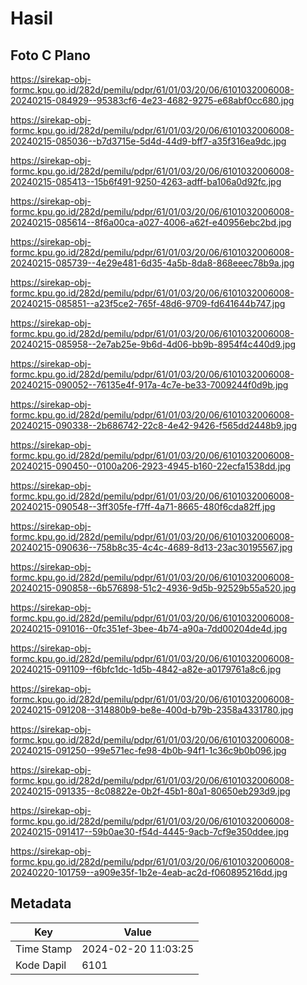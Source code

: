 # Hasil

## Foto C Plano

https://sirekap-obj-formc.kpu.go.id/282d/pemilu/pdpr/61/01/03/20/06/6101032006008-20240215-084929--95383cf6-4e23-4682-9275-e68abf0cc680.jpg

https://sirekap-obj-formc.kpu.go.id/282d/pemilu/pdpr/61/01/03/20/06/6101032006008-20240215-085036--b7d3715e-5d4d-44d9-bff7-a35f316ea9dc.jpg

https://sirekap-obj-formc.kpu.go.id/282d/pemilu/pdpr/61/01/03/20/06/6101032006008-20240215-085413--15b6f491-9250-4263-adff-ba106a0d92fc.jpg

https://sirekap-obj-formc.kpu.go.id/282d/pemilu/pdpr/61/01/03/20/06/6101032006008-20240215-085614--8f6a00ca-a027-4006-a62f-e40956ebc2bd.jpg

https://sirekap-obj-formc.kpu.go.id/282d/pemilu/pdpr/61/01/03/20/06/6101032006008-20240215-085739--4e29e481-6d35-4a5b-8da8-868eeec78b9a.jpg

https://sirekap-obj-formc.kpu.go.id/282d/pemilu/pdpr/61/01/03/20/06/6101032006008-20240215-085851--a23f5ce2-765f-48d6-9709-fd641644b747.jpg

https://sirekap-obj-formc.kpu.go.id/282d/pemilu/pdpr/61/01/03/20/06/6101032006008-20240215-085958--2e7ab25e-9b6d-4d06-bb9b-8954f4c440d9.jpg

https://sirekap-obj-formc.kpu.go.id/282d/pemilu/pdpr/61/01/03/20/06/6101032006008-20240215-090052--76135e4f-917a-4c7e-be33-7009244f0d9b.jpg

https://sirekap-obj-formc.kpu.go.id/282d/pemilu/pdpr/61/01/03/20/06/6101032006008-20240215-090338--2b686742-22c8-4e42-9426-f565dd2448b9.jpg

https://sirekap-obj-formc.kpu.go.id/282d/pemilu/pdpr/61/01/03/20/06/6101032006008-20240215-090450--0100a206-2923-4945-b160-22ecfa1538dd.jpg

https://sirekap-obj-formc.kpu.go.id/282d/pemilu/pdpr/61/01/03/20/06/6101032006008-20240215-090548--3ff305fe-f7ff-4a71-8665-480f6cda82ff.jpg

https://sirekap-obj-formc.kpu.go.id/282d/pemilu/pdpr/61/01/03/20/06/6101032006008-20240215-090636--758b8c35-4c4c-4689-8d13-23ac30195567.jpg

https://sirekap-obj-formc.kpu.go.id/282d/pemilu/pdpr/61/01/03/20/06/6101032006008-20240215-090858--6b576898-51c2-4936-9d5b-92529b55a520.jpg

https://sirekap-obj-formc.kpu.go.id/282d/pemilu/pdpr/61/01/03/20/06/6101032006008-20240215-091016--0fc351ef-3bee-4b74-a90a-7dd00204de4d.jpg

https://sirekap-obj-formc.kpu.go.id/282d/pemilu/pdpr/61/01/03/20/06/6101032006008-20240215-091109--f6bfc1dc-1d5b-4842-a82e-a0179761a8c6.jpg

https://sirekap-obj-formc.kpu.go.id/282d/pemilu/pdpr/61/01/03/20/06/6101032006008-20240215-091208--314880b9-be8e-400d-b79b-2358a4331780.jpg

https://sirekap-obj-formc.kpu.go.id/282d/pemilu/pdpr/61/01/03/20/06/6101032006008-20240215-091250--99e571ec-fe98-4b0b-94f1-1c36c9b0b096.jpg

https://sirekap-obj-formc.kpu.go.id/282d/pemilu/pdpr/61/01/03/20/06/6101032006008-20240215-091335--8c08822e-0b2f-45b1-80a1-80650eb293d9.jpg

https://sirekap-obj-formc.kpu.go.id/282d/pemilu/pdpr/61/01/03/20/06/6101032006008-20240215-091417--59b0ae30-f54d-4445-9acb-7cf9e350ddee.jpg

https://sirekap-obj-formc.kpu.go.id/282d/pemilu/pdpr/61/01/03/20/06/6101032006008-20240220-101759--a909e35f-1b2e-4eab-ac2d-f060895216dd.jpg


## Metadata

| Key        | Value               |
| ---------- | ------------------- |
| Time Stamp | 2024-02-20 11:03:25 |
| Kode Dapil | 6101                |



